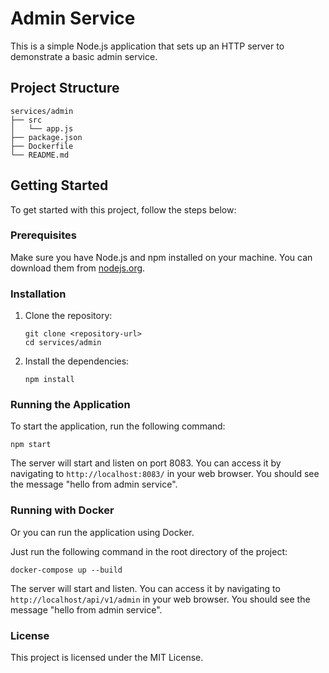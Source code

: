 # Admin Service

This is a simple Node.js application that sets up an HTTP server to demonstrate a basic admin service.

## Project Structure

```
services/admin
├── src
│   └── app.js
├── package.json
├── Dockerfile
└── README.md
```

## Getting Started

To get started with this project, follow the steps below:

### Prerequisites

Make sure you have Node.js and npm installed on your machine. You can download them from [nodejs.org](https://nodejs.org/).

### Installation

1. Clone the repository:
   ```
   git clone <repository-url>
   cd services/admin
   ```

2. Install the dependencies:
   ```
   npm install
   ```

### Running the Application

To start the application, run the following command:

```
npm start
```

The server will start and listen on port 8083. You can access it by navigating to `http://localhost:8083/` in your web browser. You should see the message "hello from admin service".

### Running with Docker

Or you can run the application using Docker. 

Just run the following command in the root directory of the project:

```
docker-compose up --build
```

The server will start and listen. You can access it by navigating to `http://localhost/api/v1/admin` in your web browser. You should see the message "hello from admin service".

### License

This project is licensed under the MIT License.
